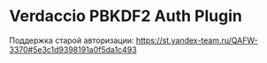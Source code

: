 # Verdaccio PBKDF2 Auth Plugin

Поддержка старой авторизации: https://st.yandex-team.ru/QAFW-3370#5e3c1d9398191a0f5da1c493
